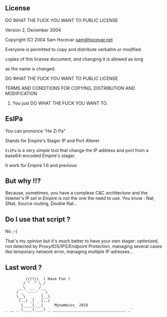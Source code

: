 License
-------

DO WHAT THE FUCK YOU WANT TO PUBLIC LICENSE 

Version 2, December 2004 
                    
Copyright (C) 2004 Sam Hocevar <sam@hocevar.net> 

Everyone is permitted to copy and distribute verbatim or modified 

copies of this license document, and changing it is allowed as long 

as the name is changed. 

DO WHAT THE FUCK YOU WANT TO PUBLIC LICENSE 
           
TERMS AND CONDITIONS FOR COPYING, DISTRIBUTION AND MODIFICATION 

1. You just DO WHAT THE FUCK YOU WANT TO.



EsIPa
--------
You can prononce "He Zi Pa"

Stands for Empire's Stager IP and Port Alterer



`EsIPa` is a very simple tool that change the IP address and port from a base64-encoded Empire's stager.

It work for Empire 1.6 and previous


But why !!?
----------------
Because, sometimes, you have a complexe C&C architecture and the listener's IP set in Empire is not the one the need to use. You know : Nat, SNat, Source routing, Double Nat...


Do I use that script ?
----------------
No ;-)

That's my opinion but it's much better to have your own stager: optimized, not detected by   Proxy/IDS/IPS/Endpoint Protection, managing several cases like temporary network error, managing multiple IP adresses...


Last word ?
-----------

````
         ///\\\  ( Have Fun )
        / ^  ^ \ /
      __\  __  /__
     / _ `----' _ \
     \__\   _   |__\
      (..) _| _ (..)
       |____(___|     Mynameisv_ 2016
_ __ _ (____)____) _ _________________________________ _'
````